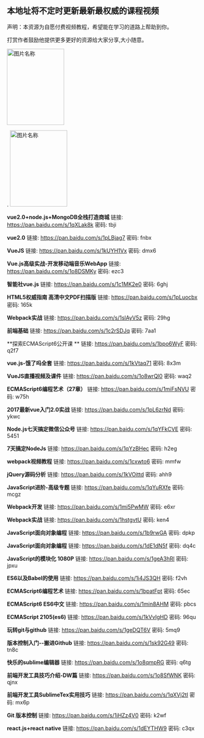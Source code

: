 ## **本地址将不定时更新最新最权威的课程视频** ##

声明：本资源为自愿付费视频教程，希望能在学习的道路上帮助到你。

打赏作者鼓励他提供更多更好的资源给大家分享,大小随意。

 <img src="http://7xv1uv.com1.z0.glb.clouddn.com/QQ%E5%9B%BE%E7%89%8720171015214653.jpg" width = "150" height = "200" alt="图片名称"/>
 
  .
 <img src="http://7xv1uv.com1.z0.glb.clouddn.com/QQ%E5%9B%BE%E7%89%8720171015214658.jpg" width = "150" height = "200" alt="图片名称"/>

**vue2.0+node.js+MongoDB全栈打造商城**
链接: https://pan.baidu.com/s/1qXLak8k 密码: tbji

**vue2.0**
链接: https://pan.baidu.com/s/1pLBjag7 密码: fnbx

**VueJS**
链接: https://pan.baidu.com/s/1kUYH1Vx 密码: dmx6

**Vue.js高级实战-开发移动端音乐WebApp**
链接: https://pan.baidu.com/s/1o8DSMKy 密码: ezc3

**智能社vue.js**
链接: https://pan.baidu.com/s/1c1MK2e0 密码: 6ghj

**HTML5权威指南 高清中文PDF扫描版**
链接: https://pan.baidu.com/s/1pLuocbx 密码: 165k

**Webpack实战**
链接: https://pan.baidu.com/s/1slAyV5z 密码: 29hg

**前端基础**
链接: https://pan.baidu.com/s/1c2rSDJq 密码: 7aa1


**探索ECMAScript6公开课 ** 
链接: https://pan.baidu.com/s/1bpo6WyF 密码: q2f7

**vue.js-饿了吗全套**
链接: https://pan.baidu.com/s/1kVtaq71 密码: 8x3m

**VueJS直播视频及课件**
链接: https://pan.baidu.com/s/1o8wrQl0 密码: waq2

**ECMAScript6编程艺术（27章）**
链接: https://pan.baidu.com/s/1miFsNVU 密码: w75h

**2017最新vue入门2.0实战**
链接: https://pan.baidu.com/s/1pL6zrNd 密码: ykwc

**Node.js七天搞定微信公众号**
链接: https://pan.baidu.com/s/1qYFkCVE 密码: 5451

**7天搞定NodeJs**
链接: https://pan.baidu.com/s/1qYzBHec 密码: h2eg

**webpack视频教程**
链接: https://pan.baidu.com/s/1cxwto6 密码: mmfw

**jQuery源码分析**
链接: https://pan.baidu.com/s/1kVOittd 密码: ahh9

**JavaScript进阶-高级专题**
链接: https://pan.baidu.com/s/1qYuRXfe 密码: mcgz

**Webpack开发**
链接: https://pan.baidu.com/s/1mi5PwMW 密码: e6xr

**Webpack实战**
链接: https://pan.baidu.com/s/1hstgvtU 密码: ken4

**JavaScript面向对象编程**
链接: https://pan.baidu.com/s/1b9rwGA 密码: dpkp

**JavaScript面向对象编程**
链接: https://pan.baidu.com/s/1dE1dN5f 密码: dq4c

**JavaScript的模块化 1080P**
链接: https://pan.baidu.com/s/1geA3hRl 密码: jpxu

**ES6以及Babel的使用**
链接: https://pan.baidu.com/s/1i4JS3QH 密码: f2vh

**ECMAScript6编程艺术**
链接: https://pan.baidu.com/s/1bpatFpt 密码: 65ec

**ECMAScript6 ES6中文**
链接: https://pan.baidu.com/s/1min8AHM 密码: pbcs

**ECMAScript 2105(es6)**
链接: https://pan.baidu.com/s/1kVvIgHD 密码: 96qu

**玩转git与github**
链接: https://pan.baidu.com/s/1geDQT6V 密码: 5mq9

**版本控制入门--搬进Github**
链接: https://pan.baidu.com/s/1sk92G49 密码: tn8c

**快乐的sublime编辑器**
链接: https://pan.baidu.com/s/1o8qmpRG 密码: q6tg

**前端开发工具技巧介绍-DW篇**
链接: https://pan.baidu.com/s/1o8SfWNK 密码: qjnx

**前端开发工具SublimeTex实用技巧**
链接: https://pan.baidu.com/s/1qXVj2tI 密码: mx6p

**Git 版本控制**
链接: https://pan.baidu.com/s/1jHZz4V0 密码: k2wf

**react.js+react native**
链接: https://pan.baidu.com/s/1dEYTHW9 密码: c3qx
